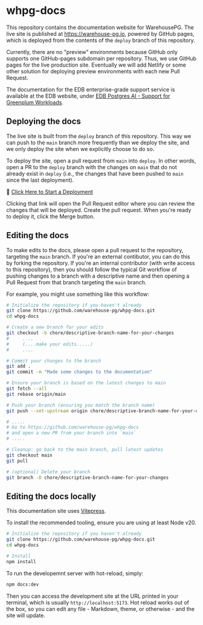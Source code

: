 # whpg-docs

This repository contains the documentation website for WarehousePG. The live
site is published at https://warehouse-pg.io, powered by GitHub pages, which
is deployed from the contents of the `deploy` branch of this repository.

Currently, there are no "preview" environments because GitHub only supports
one GitHub-pages subdomain per repository. Thus, we use GitHub pages for the
live production site. Eventually we will add Netlify or some other solution
for deploying preview environments with each new Pull Request.

The documentation for the EDB enterprise-grade support service is available
at the EDB website, under [EDB Postgres AI - Support for Greenplum Workloads](https://www.enterprisedb.com/docs/supported-open-source/warehousepg/).

## Deploying the docs

The live site is built from the `deploy` branch of this repository. This way we
can push to the `main` branch more frequently than we deploy the site, and we
only deploy the site when we explicitly choose to do so.

To deploy the site, open a pull request from `main` into `deploy`. In other
words, open a PR to the `deploy` branch with the changes on `main` that do not
already exist in `deploy` (i.e., the changes that have been pushed to `main`
since the last deployment).

🚀 [Click Here to Start a Deployment](https://github.com/warehouse-pg/whpg-docs/compare/deploy...bsmith-testing?expand=1&title=Publish%20changes%20from%20main%20branch%20to%20the%20live%20website%20on%20GitHub%20pages&labels=deploy&body=This%20pull%20request%20contains%20changes%20to%20be%20published%20to%20the%20live%20GitHub%20pages%20site%20powering%20whpg.io.%20When%20you%20merge%20the%20pull%20request,%20it%20will%20trigger%20a%20workflow%20to%20publish%20the%20changes%20to%20the%20site.)

Clicking that link will open the Pull Request editor where you can review the
changes that will be deployed. Create the pull request. When you're ready to
deploy it, click the Merge button.

## Editing the docs

To make edits to the docs, please open a pull request to the repository, targeting
the `main` branch. If you're an external contibutor, you can do this by forking
the repository. If you're an internal contributor (with write access to this
repository), then you should follow the typical Git workflow of pushing changes
to a branch with a descriptive name and then opening a Pull Request from that branch
targeting the `main` branch.

For example, you might use something like this workflow:

```bash
# Initialize the repository if you haven't already
git clone https://github.com/warehouse-pg/whpg-docs.git
cd whpg-docs

# Create a new branch for your edits
git checkout -b chore/descriptive-branch-name-for-your-changes
#     ....
#     (....make your edits.....)
#     ....

# Commit your changes to the branch
git add .
git commit -m "Made some changes to the documentation"

# Ensure your branch is based on the latest changes to main
git fetch --all
git rebase origin/main

# Push your branch (ensuring you match the branch name)
git push --set-upstream origin chore/descriptive-branch-name-for-your-changes

# .....
# Go to https://github.com/warehouse-pg/whpg-docs
# and open a new PR from your branch into `main`
# .....

# Cleanup: go back to the main branch, pull latest updates
git checkout main
git pull

# (optional) Delete your branch
git branch -D chore/descriptive-branch-name-for-your-changes
```

## Editing the docs locally

This documentation site uses [Vitepress](https://vitepress.dev/).

To install the recommended tooling, ensure you are using at least Node v20.

```bash
# Initialize the repository if you haven't already
git clone https://github.com/warehouse-pg/whpg-docs.git
cd whpg-docs

# Install
npm install
```

To run the developemnt server with hot-reload, simply:

```bash
npm docs:dev
```

Then you can access the development site at the URL printed in your terminal,
which is usually `http://localhost:5173`. Hot reload works out of the box, so
you can edit any file - Markdown, theme, or otherwise - and the site will
update.
